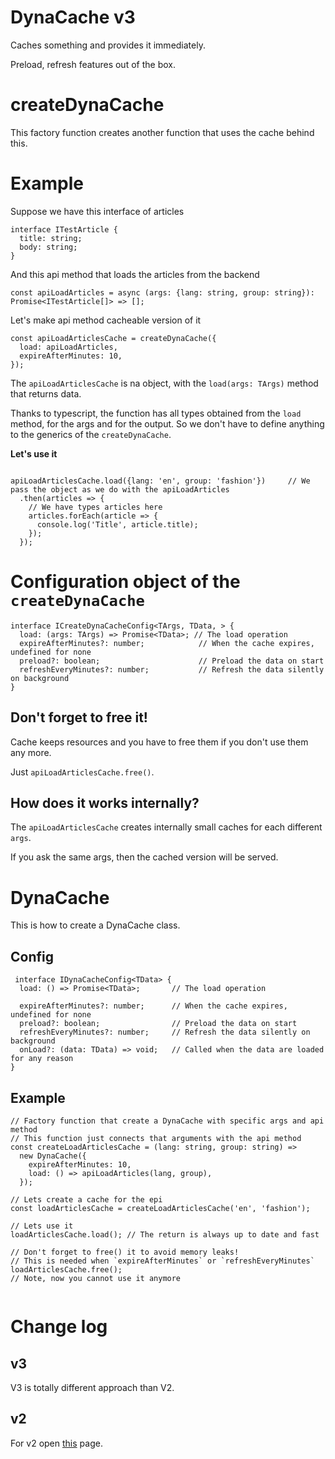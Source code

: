 ﻿# DynaCache v3

Caches something and provides it immediately.

Preload, refresh features out of the box.

# createDynaCache

This factory function creates another function that uses the cache behind this.

# Example

Suppose we have this interface of articles
```
interface ITestArticle {
  title: string;
  body: string;
}
```

And this api method that loads the articles from the backend

```
const apiLoadArticles = async (args: {lang: string, group: string}): Promise<ITestArticle[]> => [];
```

Let's make api method cacheable version of it

```
const apiLoadArticlesCache = createDynaCache({
  load: apiLoadArticles,
  expireAfterMinutes: 10,
});
```

The `apiLoadArticlesCache` is na object, with the `load(args: TArgs)` method that returns data.

Thanks to typescript, the function has all types obtained from the `load` method, for the args and for the output.
So we don't have to define anything to the generics of the `createDynaCache`.

**Let's use it**
```

apiLoadArticlesCache.load({lang: 'en', group: 'fashion'})     // We pass the object as we do with the apiLoadArticles
  .then(articles => {
    // We have types articles here
    articles.forEach(article => {
      console.log('Title', article.title);
    });
  });
```

# Configuration object of the `createDynaCache`

```
interface ICreateDynaCacheConfig<TArgs, TData, > {
  load: (args: TArgs) => Promise<TData>; // The load operation
  expireAfterMinutes?: number;            // When the cache expires, undefined for none
  preload?: boolean;                      // Preload the data on start
  refreshEveryMinutes?: number;           // Refresh the data silently on background
}
```

## Don't forget to free it!

Cache keeps resources and you have to free them if you don't use them any more.

Just `apiLoadArticlesCache.free()`.

## How does it works internally?

The `apiLoadArticlesCache` creates internally small caches for each different `args`.

If you ask the same args, then the cached version will be served.


# DynaCache

This is how to create a DynaCache class.

## Config
```
 interface IDynaCacheConfig<TData> {
  load: () => Promise<TData>;       // The load operation

  expireAfterMinutes?: number;      // When the cache expires, undefined for none
  preload?: boolean;                // Preload the data on start
  refreshEveryMinutes?: number;     // Refresh the data silently on background
  onLoad?: (data: TData) => void;   // Called when the data are loaded for any reason
}
```

## Example
```
// Factory function that create a DynaCache with specific args and api method
// This function just connects that arguments with the api method
const createLoadArticlesCache = (lang: string, group: string) =>
  new DynaCache({
    expireAfterMinutes: 10,
    load: () => apiLoadArticles(lang, group),
  });

// Lets create a cache for the epi
const loadArticlesCache = createLoadArticlesCache('en', 'fashion');

// Lets use it
loadArticlesCache.load(); // The return is always up to date and fast

// Don't forget to free() it to avoid memory leaks!
// This is needed when `expireAfterMinutes` or `refreshEveryMinutes`
loadArticlesCache.free();
// Note, now you cannot use it anymore


```

# Change log

## v3

V3 is totally different approach than V2.

## v2

For v2 open [this](https://github.com/aneldev/dyna-cache/tree/v2.0.1) page.
